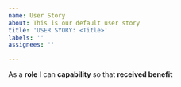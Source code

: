 ```yaml
---
name: User Story
about: This is our default user story
title: 'USER SYORY: <Title>'
labels: ''
assignees: ''

---
```


As a **role** I can **capability** so that **received benefit**

